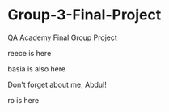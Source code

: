 # Group-3-Final-Project
QA Academy Final Group Project

reece is here

basia is also here

Don't forget about me, Abdul!

ro is here
